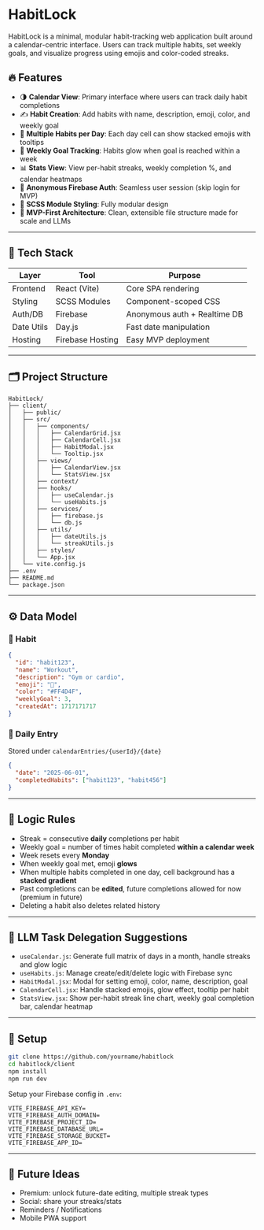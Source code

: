 
# HabitLock

HabitLock is a minimal, modular habit-tracking web application built around a calendar-centric interface. Users can track multiple habits, set weekly goals, and visualize progress using emojis and color-coded streaks.

## 🔥 Features

- 🌗 **Calendar View**: Primary interface where users can track daily habit completions
- ✍️ **Habit Creation**: Add habits with name, description, emoji, color, and weekly goal
- 💫 **Multiple Habits per Day**: Each day cell can show stacked emojis with tooltips
- 🔄 **Weekly Goal Tracking**: Habits glow when goal is reached within a week
- 📊 **Stats View**: View per-habit streaks, weekly completion %, and calendar heatmaps
- 🔐 **Anonymous Firebase Auth**: Seamless user session (skip login for MVP)
- 🎨 **SCSS Module Styling**: Fully modular design
- 🧠 **MVP-First Architecture**: Clean, extensible file structure made for scale and LLMs

---

## 🧱 Tech Stack

| Layer       | Tool            | Purpose                          |
|------------|-----------------|----------------------------------|
| Frontend   | React (Vite)    | Core SPA rendering               |
| Styling    | SCSS Modules    | Component-scoped CSS             |
| Auth/DB    | Firebase        | Anonymous auth + Realtime DB     |
| Date Utils | Day.js          | Fast date manipulation           |
| Hosting    | Firebase Hosting| Easy MVP deployment              |

---

## 🗂 Project Structure

```
HabitLock/
├── client/
│   ├── public/
│   ├── src/
│   │   ├── components/
│   │   │   ├── CalendarGrid.jsx
│   │   │   ├── CalendarCell.jsx
│   │   │   ├── HabitModal.jsx
│   │   │   └── Tooltip.jsx
│   │   ├── views/
│   │   │   ├── CalendarView.jsx
│   │   │   └── StatsView.jsx
│   │   ├── context/
│   │   ├── hooks/
│   │   │   ├── useCalendar.js
│   │   │   └── useHabits.js
│   │   ├── services/
│   │   │   ├── firebase.js
│   │   │   └── db.js
│   │   ├── utils/
│   │   │   ├── dateUtils.js
│   │   │   └── streakUtils.js
│   │   ├── styles/
│   │   └── App.jsx
│   └── vite.config.js
├── .env
├── README.md
└── package.json
```

---

## ⚙️ Data Model

### 🔸 Habit
```json
{
  "id": "habit123",
  "name": "Workout",
  "description": "Gym or cardio",
  "emoji": "💪",
  "color": "#FF4D4F",
  "weeklyGoal": 3,
  "createdAt": 1717171717
}
```

### 🔸 Daily Entry
Stored under `calendarEntries/{userId}/{date}`
```json
{
  "date": "2025-06-01",
  "completedHabits": ["habit123", "habit456"]
}
```

---

## 🔄 Logic Rules

- Streak = consecutive **daily** completions per habit
- Weekly goal = number of times habit completed **within a calendar week**
- Week resets every **Monday**
- When weekly goal met, emoji **glows**
- When multiple habits completed in one day, cell background has a **stacked gradient**
- Past completions can be **edited**, future completions allowed for now (premium in future)
- Deleting a habit also deletes related history

---

## 🧠 LLM Task Delegation Suggestions

- `useCalendar.js`: Generate full matrix of days in a month, handle streaks and glow logic
- `useHabits.js`: Manage create/edit/delete logic with Firebase sync
- `HabitModal.jsx`: Modal for setting emoji, color, name, description, goal
- `CalendarCell.jsx`: Handle stacked emojis, glow effect, tooltip per habit
- `StatsView.jsx`: Show per-habit streak line chart, weekly goal completion bar, calendar heatmap

---

## 🚀 Setup

```bash
git clone https://github.com/yourname/habitlock
cd habitlock/client
npm install
npm run dev
```

Setup your Firebase config in `.env`:
```env
VITE_FIREBASE_API_KEY=
VITE_FIREBASE_AUTH_DOMAIN=
VITE_FIREBASE_PROJECT_ID=
VITE_FIREBASE_DATABASE_URL=
VITE_FIREBASE_STORAGE_BUCKET=
VITE_FIREBASE_APP_ID=
```

---

## 🧪 Future Ideas

- Premium: unlock future-date editing, multiple streak types
- Social: share your streaks/stats
- Reminders / Notifications
- Mobile PWA support
